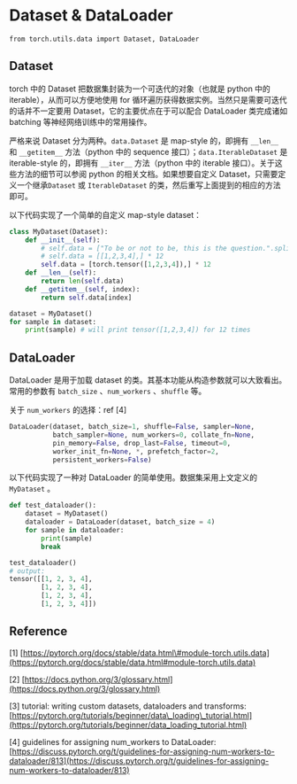 # Dataset & DataLoader

```text
from torch.utils.data import Dataset, DataLoader
```

## Dataset

torch 中的 Dataset 把数据集封装为一个可迭代的对象（也就是 python 中的 iterable），从而可以方便地使用 for 循环遍历获得数据实例。当然只是需要可迭代的话并不一定要用 Dataset，它的主要优点在于可以配合 DataLoader 类完成诸如 batching 等神经网络训练中的常用操作。

严格来说 Dataset 分为两种。`data.Dataset` 是 map-style 的，即拥有 `__len__` 和 `__getitem__` 方法（python 中的 sequence 接口）；`data.IterableDataset` 是 iterable-style 的，即拥有 `__iter__` 方法（python 中的 iterable 接口）。关于这些方法的细节可以参阅 python 的相关文档。如果想要自定义 Dataset，只需要定义一个继承`Dataset` 或 `IterableDataset` 的类，然后重写上面提到的相应的方法即可。

以下代码实现了一个简单的自定义 map-style dataset：

```python
class MyDataset(Dataset):
    def __init__(self):
        # self.data = ["To be or not to be, this is the question.".split(),] * 12
        # self.data = [[1,2,3,4],] * 12
        self.data = [torch.tensor([1,2,3,4]),] * 12
    def __len__(self):
        return len(self.data)
    def __getitem__(self, index):
        return self.data[index]

dataset = MyDataset()
for sample in dataset:
    print(sample) # will print tensor([1,2,3,4]) for 12 times
```

## DataLoader

DataLoader 是用于加载 dataset 的类。其基本功能从构造参数就可以大致看出。常用的参数有 `batch_size` 、`num_workers` 、`shuffle` 等。

关于 `num_workers` 的选择：ref \[4\]

```python
DataLoader(dataset, batch_size=1, shuffle=False, sampler=None,
           batch_sampler=None, num_workers=0, collate_fn=None,
           pin_memory=False, drop_last=False, timeout=0,
           worker_init_fn=None, *, prefetch_factor=2,
           persistent_workers=False)
```

以下代码实现了一种对 DataLoader 的简单使用。数据集采用上文定义的 `MyDataset` 。

```python
def test_dataloader():
    dataset = MyDataset()
    dataloader = DataLoader(dataset, batch_size = 4)
    for sample in dataloader:
        print(sample)
        break

test_dataloader() 
# output:
tensor([[1, 2, 3, 4],
        [1, 2, 3, 4],
        [1, 2, 3, 4],
        [1, 2, 3, 4]])
```

## Reference

\[1\] [https://pytorch.org/docs/stable/data.html\#module-torch.utils.data](https://pytorch.org/docs/stable/data.html#module-torch.utils.data)

\[2\] [https://docs.python.org/3/glossary.html](https://docs.python.org/3/glossary.html)

\[3\] tutorial: writing custom datasets, dataloaders and transforms: [https://pytorch.org/tutorials/beginner/data\_loading\_tutorial.html](https://pytorch.org/tutorials/beginner/data_loading_tutorial.html)

\[4\] guidelines for assigning num\_workers to DataLoader: [https://discuss.pytorch.org/t/guidelines-for-assigning-num-workers-to-dataloader/813](https://discuss.pytorch.org/t/guidelines-for-assigning-num-workers-to-dataloader/813)

